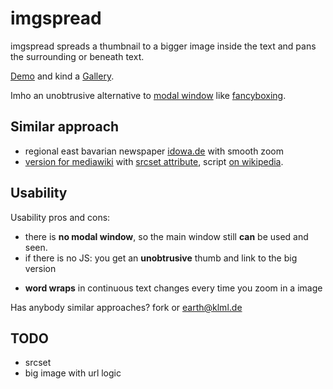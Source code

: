imgspread
=========

imgspread spreads a thumbnail to a bigger image inside the text and pans the surrounding or beneath text.

[Demo](https://klml.github.io/imgspread/) and kind a [Gallery](https://klml.github.io/imgspread/gallery.html).

Imho an unobtrusive alternative to [modal window](https://en.wikipedia.org/wiki/Modal_window) like [fancyboxing](https://fancybox.net).

## Similar approach

* regional east bavarian newspaper [idowa.de](http://www.idowa.de/region/artikel/2014/06/30/schneller-als-der-wind-ein-tag-mit-einem-luftbeobachter.html) with smooth zoom
* [version for mediawiki](http://regionales-wirtschaften-wiki.de/Kleinstkraftwerke) with [srcset attribute](http://www.w3.org/html/wg/drafts/srcset/w3c-srcset/), script [on wikipedia](https://de.wikipedia.org/wiki/Benutzer:VanGore/common.js).

## Usability

Usability pros and cons:

+ there is __no modal window__, so the main window still __can__ be used and seen. 
+ if there is no JS: you get an __unobtrusive__ thumb and link to the big version
- __word wraps__ in continuous text changes every time you zoom in a image


Has anybody similar approaches? fork or <earth@klml.de>

## TODO

* srcset
* big image with url logic

